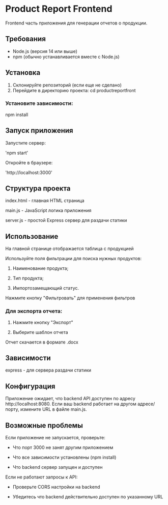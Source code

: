 # Product Report Frontend

Frontend часть приложения для генерации отчетов о продукции.

## Требования

- Node.js (версия 14 или выше)
- npm (обычно устанавливается вместе с Node.js)

## Установка

1. Склонируйте репозиторий (если еще не сделано)
2. Перейдите в директорию проекта:
   cd productreportfront
   
### Установите зависимости:

npm install

## Запуск приложения

Запустите сервер:

'npm start'

Откройте в браузере:

'http://localhost:3000'

## Структура проекта

index.html - главная HTML страница

main.js - JavaScript логика приложения

server.js - простой Express сервер для раздачи статики

## Использование

На главной странице отображается таблица с продукцией

Используйте поля фильтрации для поиска нужных продуктов:

1. Наименование продукта;

2. Тип продукта;

3. Импортозамещающий статус.

Нажмите кнопку "Фильтровать" для применения фильтров

### Для экспорта отчета:

1. Нажмите кнопку "Экспорт"

2. Выберите шаблон отчета

Отчет скачается в формате .docx

## Зависимости
express - для сервера раздачи статики

## Конфигурация
Приложение ожидает, что backend API доступен по адресу http://localhost:8080. Если ваш backend работает на другом адресе/порту, измените URL в файле main.js.

## Возможные проблемы
Если приложение не запускается, проверьте:

+ Что порт 3000 не занят другим приложением

+ Что все зависимости установлены (npm install)

+ Что backend сервер запущен и доступен

Если не работают запросы к API:

+ Проверьте CORS настройки на backend

+ Убедитесь что backend действительно доступен по указанному URL
